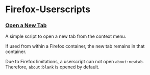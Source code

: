 # Firefox-Userscripts

### [Open a New Tab](https://github.com/overdodactyl/Firefox-Userscripts/blob/master/open_new_tab.js)

A simple script to open a new tab from the context menu.  

If used from within a Firefox container, the new tab remains in that container.

Due to Firefox limitations, a userscript can not open `about:newtab`.  Therefore, `about:blank` is opened by default.
